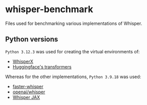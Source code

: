 # whisper-benchmark
Files used for benchmarking various implementations of Whisper.

## Python versions

`Python 3.12.3` was used for creating the virtual environments of:
- [WhisperX](https://github.com/m-bain/whisperX)
- [Huggingface's transformers](https://huggingface.co/docs/transformers/index)

Whereas for the other implementations, `Python 3.9.18` was used:
- [faster-whisper](https://github.com/SYSTRAN/faster-whisper/)
- [openai/whisper](https://github.com/openai/whisper)
- [Whisper JAX](https://github.com/sanchit-gandhi/whisper-jax)
